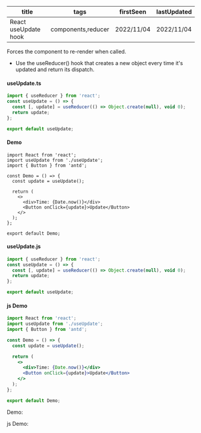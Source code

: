 | title                | tags               | firstSeen  | lastUpdated |
| -------------------- | ------------------ | ---------- | ----------- |
| React useUpdate hook | components,reducer | 2022/11/04 | 2022/11/04  |

Forces the component to re-render when called.

- Use the useReducer() hook that creates a new object every time it's updated and return its dispatch.

#### useUpdate.ts

```ts
import { useReducer } from 'react';
const useUpdate = () => {
  const [, update] = useReducer(() => Object.create(null), void 0);
  return update;
};

export default useUpdate;
```

#### Demo

```tsx | pure
import React from 'react';
import useUpdate from './useUpdate';
import { Button } from 'antd';

const Demo = () => {
  const update = useUpdate();

  return (
    <>
      <div>Time: {Date.now()}</div>
      <Button onClick={update}>Update</Button>
    </>
  );
};

export default Demo;
```

#### useUpdate.js

```js
import { useReducer } from 'react';
const useUpdate = () => {
  const [, update] = useReducer(() => Object.create(null), void 0);
  return update;
};

export default useUpdate;
```

#### js Demo

```jsx | pure
import React from 'react';
import useUpdate from './useUpdate';
import { Button } from 'antd';

const Demo = () => {
  const update = useUpdate();

  return (
    <>
      <div>Time: {Date.now()}</div>
      <Button onClick={update}>Update</Button>
    </>
  );
};

export default Demo;
```

Demo:

<code src="./Demo.tsx"></code>

js Demo:

<code src="./js/Demo.jsx"></code>
